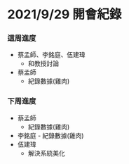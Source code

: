 # 2021/9/29 開會紀錄
### 這周進度

- 蔡孟師、李銘庭、伍建瑋 
    - 和教授討論
-  蔡孟師
    - 紀錄數據(雞肉)
   
### 下周進度

- 蔡孟師
    - 紀錄數據(雞肉)
- 李銘庭
       - 紀錄數據(雞肉)
- 伍建瑋
    - 解決系統美化
